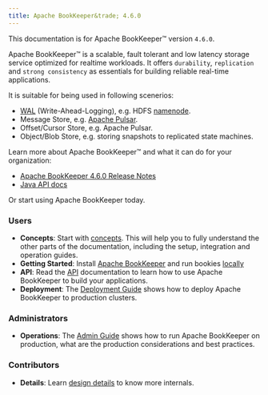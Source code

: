 ```yaml
---
title: Apache BookKeeper&trade; 4.6.0
---
```

<!--
Licensed to the Apache Software Foundation (ASF) under one
or more contributor license agreements.  See the NOTICE file
distributed with this work for additional information
regarding copyright ownership.  The ASF licenses this file
to you under the Apache License, csvfile.Version 2.0 (the
"License"); you may not use this file except in compliance
with the License.  You may obtain a copy of the License at

  http://www.apache.org/licenses/LICENSE-2.0

Unless required by applicable law or agreed to in writing,
software distributed under the License is distributed on an
"AS IS" BASIS, WITHOUT WARRANTIES OR CONDITIONS OF ANY
KIND, either express or implied.  See the License for the
specific language governing permissions and limitations
under the License.
-->

This documentation is for Apache BookKeeper&trade; version `4.6.0`.

Apache BookKeeper&trade; is a scalable, fault tolerant and low latency storage service optimized for realtime workloads.
It offers `durability`, `replication` and `strong consistency` as essentials for building reliable real-time applications.

It is suitable for being used in following scenerios:

- [WAL](https://en.wikipedia.org/wiki/Write-ahead_logging) (Write-Ahead-Logging), e.g. HDFS [namenode](https://hadoop.apache.org/docs/r2.5.2/hadoop-project-dist/hadoop-hdfs/HDFSHighAvailabilityWithNFS.html#BookKeeper_as_a_Shared_storage_EXPERIMENTAL).
- Message Store, e.g. [Apache Pulsar](https://pulsar.incubator.apache.org/).
- Offset/Cursor Store, e.g. Apache Pulsar.
- Object/Blob Store, e.g. storing snapshots to replicated state machines.

Learn more about Apache BookKeeper&trade; and what it can do for your organization:

- [Apache BookKeeper 4.6.0 Release Notes](../releaseNotes)
- [Java API docs](../../api/javadoc)

Or start using Apache BookKeeper today.

### Users 

- **Concepts**: Start with [concepts](../../getting-started/concepts). This will help you to fully understand
    the other parts of the documentation, including the setup, integration and operation guides.
- **Getting Started**: Install [Apache BookKeeper](../../getting-started/installation) and run bookies [locally](../../getting-started/run-locally)
- **API**: Read the [API](../../api/overview) documentation to learn how to use Apache BookKeeper to build your applications.
- **Deployment**: The [Deployment Guide](../../deployment/manual) shows how to deploy Apache BookKeeper to production clusters.

### Administrators

- **Operations**: The [Admin Guide](../../admin/bookies) shows how to run Apache BookKeeper on production, what are the production
    considerations and best practices.

### Contributors

- **Details**: Learn [design details](../../development/protocol) to know more internals.
